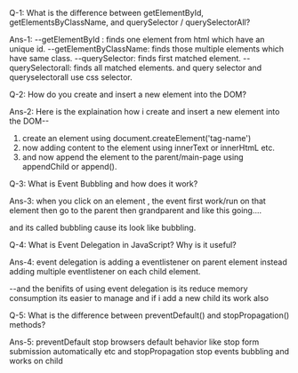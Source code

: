 Q-1: What is the difference between getElementById, getElementsByClassName, and querySelector / querySelectorAll?

Ans-1: 
--getElementById : finds one element from html which have an unique id.
--getElementByClassName: finds those multiple elements which have same class.
--querySelector: finds first matched element.
--querySelectorall: finds all matched elements.
and query selector and queryselectorall use css selector.






Q-2: How do you create and insert a new element into the DOM?

Ans-2: 
Here is the explaination how i create and insert a new element into the DOM--
1. create an element using document.createElement('tag-name')
2. now adding content to the element using innerText or innerHtmL etc.
3. and now append the element to the parent/main-page using appendChild or append().







Q-3: What is Event Bubbling and how does it work?

Ans-3: 
when you click on an element , the event first work/run on that element then go to the parent then grandparent and like this going....

and its called bubbling cause its look like bubbling.







Q-4: What is Event Delegation in JavaScript? Why is it useful?

Ans-4: 
event delegation is adding a eventlistener on parent element instead adding multiple eventlistener on each child element.

--and the benifits of using event delegation is 
its reduce memory consumption
its easier to manage
and if i add a new child its work also







Q-5: What is the difference between preventDefault() and stopPropagation() methods?

Ans-5:
preventDefault stop browsers default behavior like stop form submission automatically etc
and stopPropagation stop events bubbling and works on child 


